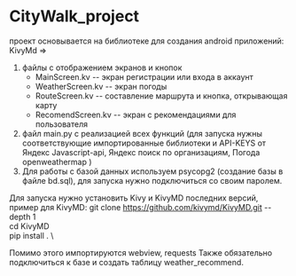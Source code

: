 # CityWalk_project

проект основывается на библиотеке для создания android приложений: KivyMd =>
1. файлы с отображением экранов и кнопок
   - MainScreen.kv -- экран регистрации или входа в аккаунт 
   - WeatherScreen.kv -- экран погоды 
   - RouteScreen.kv -- составление маршрута и кнопка, открывающая карту
   - RecomendScreen.kv -- экран с рекомендациями для пользователя
2. файл main.py с реализацией всех функций (для запуска нужны соответствующие импортированные библиотеки и API-KEYS от Яндекс Javascript-api, Яндекс поиск по организациям, Погода openweathermap )
3. Для работы с базой данных используем psycopg2 (создание базы в файле bd.sql), для запуска нужно подключиться со своим паролем.


Для запуска нужно установить Kivy и KivyMD последних версий, пример для KivyMD:
git clone https://github.com/kivymd/KivyMD.git --depth 1 \
cd KivyMD \
pip install . \

Помимо этого импортируются webview, requests
Также обязательно подключиться к базе и создать таблицу weather_recommend.
